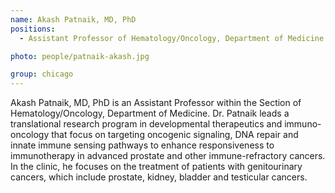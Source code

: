 ```yaml
---
name: Akash Patnaik, MD, PhD
positions: 
  - Assistant Professor of Hematology/Oncology, Department of Medicine

photo: people/patnaik-akash.jpg

group: chicago
---
```


Akash Patnaik, MD, PhD is an Assistant Professor within the Section of Hematology/Oncology, Department of Medicine. Dr. Patnaik leads a translational research program in developmental therapeutics and immuno-oncology that focus on targeting oncogenic signaling, DNA repair and innate immune sensing pathways to enhance responsiveness to immunotherapy in advanced prostate and other immune-refractory cancers. In the clinic, he focuses on the treatment of patients with genitourinary cancers, which include prostate, kidney, bladder and testicular cancers.